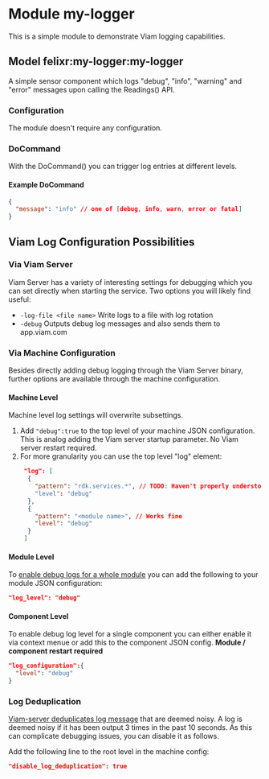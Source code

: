 # Module my-logger

This is a simple module to demonstrate Viam logging capabilities.

## Model felixr:my-logger:my-logger

A simple sensor component which logs "debug", "info", "warning" and "error" messages upon calling the Readings() API.

### Configuration

The module doesn't require any configuration.

### DoCommand

With the DoCommand() you can trigger log entries at different levels.

#### Example DoCommand

```json
{
  "message": "info" // one of [debug, info, warn, error or fatal]
}
```

## Viam Log Configuration Possibilities

### Via Viam Server

Viam Server has a variety of interesting settings for debugging which you can set directly when starting the service. 
Two options you will likely find useful:

- `-log-file <file name>` Write logs to a file with log rotation
- `-debug` Outputs debug log messages and also sends them to app.viam.com

### Via Machine Configuration

Besides directly adding debug logging through the Viam Server binary, further options are available through the machine configuration.

#### Machine Level

Machine level log settings will overwrite subsettings.

1. Add `"debug":true` to the top level of your machine JSON configuration. This is analog adding the Viam server startup parameter. No Viam server restart required.
2. For more granularity you can use the top level "log" element:
   ```JSON
    "log": [
     {
       "pattern": "rdk.services.*", // TODO: Haven't properly understood the behavior yet
       "level": "debug"
     },
     {
       "pattern": "<module name>", // Works fine
       "level": "debug"
     }
    ]
   ``` 

#### Module Level

To [enable debug logs for a whole module](https://docs.viam.com/operate/reference/viam-server/?source=searchResultItem#debugging) you can add the following to your module JSON configuration:

```json
"log_level": "debug"
```

#### Component Level

To enable debug log level for a single component you can either enable it via context menue or add this to the component JSON config. 
**Module / component restart required**

```json
"log_configuration":{
  "level": "debug"
}
```

### Log Deduplication

[Viam-server deduplicates log message](https://docs.viam.com/operate/reference/viam-server/?source=searchResultItem#disable-log-deduplication) that are deemed noisy. A log is deemed noisy if it has been output 3 times in the past 10 seconds.
As this can complicate debugging issues, you can disable it as follows.

Add the following line to the root level in the machine config:
```json
"disable_log_deduplication": true
```

